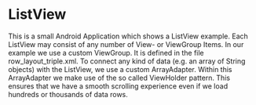# ListView

This is a small Android Application which shows a ListView example.
Each ListView may consist of any number of View- or ViewGroup Items. In our example we use a custom ViewGroup.
It is defined in the file row_layout_triple.xml.
To connect any kind of data (e.g. an array of String objects) with the ListView, we use a custom ArrayAdapter.
Within this ArrayAdapter we make use of the so called ViewHolder pattern. This ensures that we have a smooth scrolling experience even if we load hundreds or thousands of data rows.

